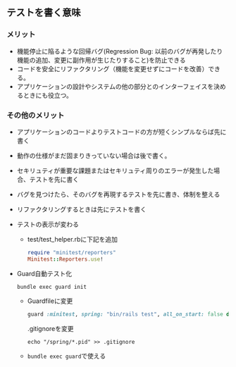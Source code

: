 ## テストを書く意味

### メリット

- 機能停止に陥るような回帰バグ(Regression Bug: 以前のバグが再発したり機能の追加、変更に副作用が生じたりすること)を防止できる
- コードを安全にリファクタリング（機能を変更せずにコードを改善）できる。
- アプリケーションの設計やシステムの他の部分とのインターフェイスを決めるときにも役立つ。

### その他のメリット

- アプリケーションのコードよりテストコードの方が短くシンプルならば先に書く
- 動作の仕様がまだ固まりきっていない場合は後で書く。
- セキリュティが重要な課題またはセキリュティ周りのエラーが発生した場合、テストを先に書く
- バグを見つけたら、そのバグを再現するテストを先に書き、体制を整える
- リファクタリングするときは先にテストを書く

- テストの表示が変わる

  - test/test_helper.rbに下記を追加

    ```ruby
    require "minitest/reporters"
    Minitest::Reporters.use!
    ```

- Guard自動テスト化

  `bundle exec guard init`

  - Guardfileに変更

    ```ruby
    guard :minitest, spring: "bin/rails test", all_on_start: false do
    ```

    .gitignoreを変更

    `echo "/spring/*.pid" >> .gitignore`

  - `bundle exec guard`で使える






